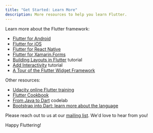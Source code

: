 ```yaml
---
title: "Get Started: Learn More"
description: More resources to help you learn Flutter.
---
```


Learn more about the Flutter framework:

* [Flutter for Android](/get-started/flutter-for/android-devs)
* [Flutter for iOS](/get-started/flutter-for/ios-devs)
* [Flutter for React Native](/get-started/flutter-for/react-native-devs)
* [Flutter for Xamarin.Forms](/get-startedflutter-for/xamarin-forms-devs)
* [Building Layouts in Flutter](/tutorials/layout) tutorial
* [Add Interactivity](/tutorials/interactive) tutorial
* [A Tour of the Flutter Widget Framework](/widgets-intro)

Other resources:

* [Udacity online Flutter training](https://www.udacity.com/course/build-native-mobile-apps-with-flutter--ud905)
* [Flutter Cookbook](/cookbook/)
* [From Java to Dart](https://codelabs.developers.google.com/codelabs/from-java-to-dart/#0) codelab
* [Bootstrap into Dart: learn more about the language](/bootstrap-into-dart/)

Please reach out to us at our [mailing list][]. We'd love to hear from you!

Happy Fluttering!

[mailing list]: mailto:{{site.email}}

